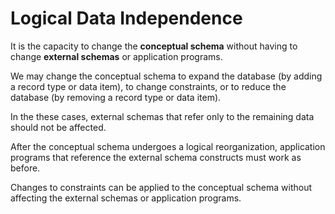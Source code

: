 # Logical Data Independence

It is the capacity to change the **conceptual schema** without having to change **external schemas** or application programs.

We may change the conceptual schema to expand the database (by adding a record type or data item), to change constraints, or to reduce the database (by removing a record type or data item).

In the these cases, external schemas that refer only to the remaining data should not be affected.

After the conceptual schema undergoes a logical reorganization, application programs that reference the external schema constructs must work as before.

Changes to constraints can be applied to the conceptual schema without affecting the external schemas or application programs.

